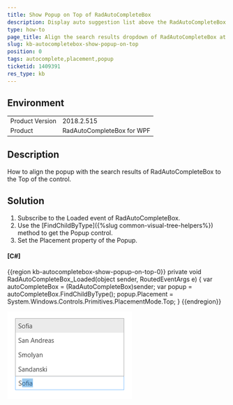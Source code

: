 ```yaml
---
title: Show Popup on Top of RadAutoCompleteBox
description: Display auto suggestion list above the RadAutoCompleteBox control.
type: how-to
page_title: Align the search results dropdown of RadAutoCompleteBox at Top
slug: kb-autocompletebox-show-popup-on-top
position: 0
tags: autocomplete,placement,popup
ticketid: 1409391
res_type: kb
---
```


## Environment
<table>
    <tbody>
	    <tr>
	    	<td>Product Version</td>
	    	<td>2018.2.515</td>
	    </tr>
	    <tr>
	    	<td>Product</td>
	    	<td>RadAutoCompleteBox for WPF</td>
	    </tr>
    </tbody>
</table>

## Description

How to align the popup with the search results of RadAutoCompleteBox to the Top of the control.

## Solution

1. Subscribe to the Loaded event of RadAutoCompleteBox.
2. Use the [FindChildByType<T>]({%slug common-visual-tree-helpers%}) method to get the Popup control.
3. Set the Placement property of the Popup.

#### __[C#]__
{{region kb-autocompletebox-show-popup-on-top-0}}
	private void RadAutoCompleteBox_Loaded(object sender, RoutedEventArgs e)
	{
		var autoCompleteBox = (RadAutoCompleteBox)sender;
		var popup = autoCompleteBox.FindChildByType<Popup>();
		popup.Placement = System.Windows.Controls.Primitives.PlacementMode.Top;
	}
{{endregion}}

![](images/kb-autocompletebox-show-popup-on-top-0.png)